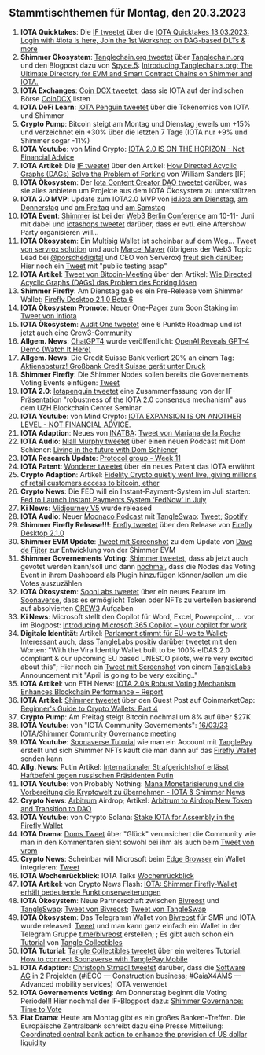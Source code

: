 ## Stammtischthemen für Montag, den 20.3.2023

1. **IOTA Quicktakes**: Die [IF tweetet](2023-03-20/README.md) über die [IOTA Quicktakes 13.03.2023: Login with #iota is here, Join the 1st Workshop on DAG-based DLTs & more](https://www.youtube.com/watch?v=SuQC6cWy7a0)
2. **Shimmer Ökosystem**: [Tanglechain.org tweetet](https://twitter.com/TangleChains/status/1635535969679036417?s=20) über [Tanglechain.org](https://www.tanglechains.org/?testnets=true) und den Blogpost dazu von [Spyce.5](https://twitter.com/SPYCE_5): [Introducing Tanglechains.org: The Ultimate Directory for EVM and Smart Contract Chains on Shimmer and IOTA.](https://medium.com/spyce5/introducing-tanglechains-org-2f34c5cb2450)
3. **IOTA Exchanges**: [Coin DCX tweetet](https://twitter.com/CoinDCX/status/1635271724160913409?s=20), dass sie IOTA auf der indischen Börse [CoinDCX](https://coindcx.com/) listen
4. **IOTA DeFi Learn**: [IOTA Penguin tweetet](https://twitter.com/iota_penguin/status/1635627310119256065?s=20) über die Tokenomics von IOTA und Shimmer
5. **Crypto Pump**: Bitcoin steigt am Montag und Dienstag jeweils um +15% und verzeichnet ein +30% über die letzten 7 Tage (IOTA nur +9% und Shimmer sogar -11%)
6. **IOTA Youtube**: von Mind Crypto: [IOTA 2.0 IS ON THE HORIZON - Not Financial Advice](https://www.youtube.com/watch?v=_8FdB_2Zk14)
7. **IOTA Artikel**: Die [IF tweetet](https://twitter.com/iota/status/1635641940518551553?s=20) über den Artikel: [How Directed Acyclic Graphs (DAGs) Solve the Problem of Forking](https://beincrypto.com/learn/directed-acyclic-graphs/) von William Sanders [IF]
8. **IOTA Ökosystem**: Der [Iota Content Creator DAO tweetet](https://twitter.com/IOTAcontentDAO/status/1635666391092142083?s=20) darüber, was sie alles anbieten um Projekte aus dem IOTA Ökosystem zu unterstützen
9. **IOTA 2.0 MVP**: Update zum IOTA2.0 MVP von [id.iota am Dienstag](https://twitter.com/id_iota/status/1635665965836021760?s=20), [am Donnerstag](https://twitter.com/id_iota/status/1636406722209390592?s=20) und [am Freitag](https://twitter.com/id_iota/status/1636795087937224704?s=20) und [am Samstag](https://twitter.com/id_iota/status/1637072805178273793?s=20)
10. **IOTA Event**: [Shimmer](https://twitter.com/shimmernet) ist bei der [Web3 Berlin Conference](https://berlinweb3.com/) am 10-11- Juni mit dabei und [iotashops tweetet](https://twitter.com/iotashop/status/1635652508126179329?s=20) darüber, dass er evtl. eine Aftershow Party organisieren will...
11. **IOTA Ökosystem**: Ein Multisig Wallet ist scheinbar auf dem Weg... [Tweet von servrox solution](https://twitter.com/servrox/status/1635716018889687060?s=20) und auch [Marcel Mayer](https://twitter.com/servrox1337) (übrigens der Web3 Topic Lead bei [@porschedigital](https://twitter.com/Porschedigital) und CEO von Serverox) [freut sich darüber](https://twitter.com/servrox1337/status/1635719888000909318?s=20); Hier noch ein [Tweet](https://twitter.com/servrox/status/1635717041368727588?s=20) mit "public testing asap"
12. **IOTA Artikel**: [Tweet von Bitcoin-Meeting](https://twitter.com/Bitcoin_meeting/status/1635720390130507776?s=20) über den Artikel: [Wie Directed Acyclic Graphs (DAGs) das Problem des Forking lösen](https://steemit.com/iota/@uwe69/wie-directed-acyclic-graphs-dags-das-problem-des-forking-loesen)
13. **Shimmer Firefly**: Am Dienstag gab es ein Pre-Release vom Shimmer Wallet: [Firefly Desktop 2.1.0 Beta 6](https://github.com/iotaledger/firefly/releases/tag/desktop-2.1.0-beta-6)
14. **IOTA Ökosystem Promote**: Neuer One-Pager zum Soon Staking im [Tweet von Infiota](https://twitter.com/infiota/status/1635726649911136258?s=20) 
15. **IOTA Ökosystem**: [Audit One tweetet](https://twitter.com/auditone_team/status/1611288027539673092?s=20) eine 6 Punkte Roadmap und ist jetzt auch eine [Crew3-Community](https://crew3.xyz/c/auditone/invite/iyknuS0RJo9pX7iroP0CW)
16. **Allgem. News**: [ChatGPT4](https://openai.com/research/gpt-4) wurde veröffentlicht: [OpenAI Reveals GPT-4 Demo (Watch It Here)](https://www.youtube.com/watch?v=hdhZwyf24mE)
17. **Allgem. News**: Die Credit Suisse Bank verliert 20% an einem Tag: [Aktienabsturz! Großbank Credit Suisse gerät unter Druck](https://www.blocktrainer.de/credit-suisse-unter-druck/?twitter)
18. **Shimmer Firefly**: Die Shimmer Nodes sollen bereits die Governements Voting Events einfügen: [Tweet](https://twitter.com/Vrom14286662/status/1635917323633676288?s=20)
19. **IOTA 2.0**: [Iotapenguin tweetet](https://twitter.com/iota_penguin/status/1636002789380747264?s=20) eine Zusammenfassung von der IF-Präsentation "robustness of the IOTA 2.0 consensus mechanism" aus dem UZH Blockchain Center Seminar 
20. **IOTA Youtube**: von Mind Crypto: [IOTA EXPANSION IS ON ANOTHER LEVEL - NOT FINANCIAL ADVICE.](https://www.youtube.com/watch?v=ZXIDWcRYqRI)
21. **IOTA Adaption**: Neues von [INATBA](https://twitter.com/INATBA_org): [Tweet von Mariana de la Roche](https://twitter.com/Marianadlrw/status/1636037070446624770?s=20)
22. **IOTA Audio**: [Niall Murphy tweetet](https://twitter.com/nialltweet/status/1636063150813466628?s=20) über einen neuen Podcast mit Dom Schiener: [Living in the future with Dom Schiener](https://open.spotify.com/episode/6e7AOOof5K7gPVw7z2yLlU)
23. **IOTA Research Update**: [Protocol group - Week 11](https://github.com/iotaledger/research-updates/discussions/71)
24. **IOTA Patent**: [Wonderer tweetet](https://twitter.com/Wondere12985276/status/1636090732715954176?s=20) über ein neues Patent das IOTA erwähnt
25. **Crypto Adaption**: Artikel: [Fidelity Crypto quietly went live, giving millions of retail customers access to bitcoin, ether](https://www.theblock.co/post/220298/fidelity-crypto-quietly-went-live-giving-millions-of-retail-customers-access-to-bitcoin-ether)
26. **Crypto News**: Die FED will ein Instant-Payment-System im Juli starten: [Fed to Launch Instant Payments System ‘FedNow’ in July](https://watcher.guru/news/fed-to-launch-instant-payments-system-fednow-in-july)
27. **Ki News**: [Midjourney V5](https://www.midjourney.com/showcase/recent/) wurde released
28. **IOTA Audio**: Neuer [Moonaco Podcast](https://twitter.com/MoonacoPodcast) mit [TangleSwap](https://twitter.com/TangleSwapE): [Tweet](https://twitter.com/MoonacoPodcast/status/1636325342360076289?s=20); [Spotify](https://open.spotify.com/episode/5GKFMN3UmmyiWt4GXakXZB?si=54HzG-jsROezZkVO6CG7Ow&nd=1&_branch_match_id=831471740586149876&utm_medium=sharing&_branch_referrer=H4sIAAAAAAAAA8soKSkottLXLy7IL8lMq9TLyczL1i8vKc9J8wnJSKlMAgDxAq8fIAAAAA%3D%3D)
29. **Shimmer Firefly Release!!!**: [Frefly tweetet](https://twitter.com/fireflywallet/status/1636340376028995584?s=20) über den Release von [Firefly Desktop 2.1.0](https://github.com/iotaledger/firefly/releases/tag/desktop-2.1.0)
30. **Shimmer EVM Update**: [Tweet mit Screenshot](https://twitter.com/Vrom14286662/status/1636343953707376645?s=20) zu dem Update von [Dave de Fijter](https://twitter.com/fijter) zur Entwicklung von der Shimmer EVM
31. **Shimmer Governements Voting**: [Shimmer tweetet](https://twitter.com/shimmernet/status/1636351621159587840?s=20), dass ab jetzt auch gevotet werden kann/soll und dann [nochmal](https://twitter.com/shimmernet/status/1636351636913135618?s=20), dass die Nodes das Voting Event in ihrem Dashboard als Plugin hinzufügen können/sollen um die Votes auszuzählen
32. **IOTA Ökosystem**: [SoonLabs tweetet](https://twitter.com/soon_labs/status/1636453142442442752?s=20) über ein neues Feature im [Soonaverse](https://soonaverse.com/), dass es ermöglicht Token oder NFTs zu verteilen basierend auf absolvierten [CREW3](https://crew3.xyz/) Aufgaben
33. **Ki News**: Microsoft stellt den Copilot für Word, Excel, Powerpoint, ... vor im  Blogpost: [Introducing Microsoft 365 Copilot – your copilot for work](https://blogs.microsoft.com/blog/2023/03/16/introducing-microsoft-365-copilot-your-copilot-for-work/)
34. **Digitale Identität**: Artikel: [Parlament stimmt für EU-weite Wallet](https://www.btc-echo.de/schlagzeilen/digitale-identitaeten-parlament-stimmt-fuer-eu-weite-wallet-161146/); Interessant auch, dass [TangleLabs positiv darüber tweetet](https://twitter.com/Tangle_Labs/status/1636697617286455296?s=20) mit den Worten: "With the Vira Identity Wallet built to be 100% eIDAS 2.0 compliant & our upcoming EU based UNESCO pilots, we're very excited about this"; Hier noch ein [Tweet mit Screenshot](https://twitter.com/Vrom14286662/status/1636986275717607424?s=20) von einem [TangleLabs](https://twitter.com/Tangle_Labs) Announcement mit "April is going to be very exciting.."
35. **IOTA Artikel**: von ETH News: [IOTA 2.0’s Robust Voting Mechanism Enhances Blockchain Performance – Report](https://www.ethnews.com/iota-2-0s-robust-voting-mechanism-enhances-blockchain-performance-report/)
36. **IOTA Artikel**: [Shimmer tweetet](https://twitter.com/shimmernet/status/1636683803786706944?s=20) über den Guest Post auf CoinmarketCap: [Beginner's Guide to Crypto Wallets: Part 4](https://coinmarketcap.com/community/articles/63f88bf22a4c367cc50e8ed4/)
37. **Crypto Pump**: Am Freitag steigt Bitcoin nochmal um 8% auf über $27K
38. **IOTA Youtube**: von "IOTA Community Governements": [16/03/23 IOTA/Shimmer Community Governance meeting](https://www.youtube.com/watch?v=uGZTDPYVN54)
39. **IOTA Youtube**: [Soonaverse Tutorial](https://www.youtube.com/watch?v=kBeeJo0QwyM) wie man ein Account mit [TanglePay](https://twitter.com/tanglepaycom) erstellt und sich Shimmer NFTs kauft die man dann auf das [Firefly Wallet](firefly.iota.org) senden kann
40. **Allg. News**: Putin Artikel: [Internationaler Strafgerichtshof erlässt Haftbefehl gegen russischen Präsidenten Putin](https://www.welt.de/politik/ausland/article244350971/Haftbefehl-gegen-Putin-Internationaler-Strafgerichtshof-ermittelt-wegen-Ukraine-Krieg.html)
41. **IOTA Youtube**: von Probably Nothing: [Mana Monetarisierung und die Vorbereitung die Kryptowelt zu übernehmen - IOTA & Shimmer News](https://www.youtube.com/watch?v=fLtRdCnj1Sk)
42. **Crypto News**: [Arbitrum](https://arbitrum.io/) Airdrop; Artikel: [Arbitrum to Airdrop New Token and Transition to DAO](https://www.coindesk.com/tech/2023/03/16/arbitrum-to-airdrop-new-token-and-transition-to-dao/)
43. **IOTA Youtube**: von Crypto Solana: [Stake IOTA for Assembly in the Firefly Wallet](https://www.youtube.com/watch?v=zI9V_71Ohjc)
44. **IOTA Drama**: [Doms Tweet](https://twitter.com/DomSchiener/status/1637024771429761024?s=20) über "Glück" verunsichert die Community wie man in den Kommentaren sieht sowohl bei ihm als auch beim [Tweet von vrom](https://twitter.com/Vrom14286662/status/1637124377165676549?s=20)
45. **Crypto News**: Scheinbar will Microsoft beim [Edge Browser](https://www.microsoft.com/de-de/edge?form=MA13FJ) ein Wallet integrieren: [Tweet](https://twitter.com/WatcherGuru/status/1637053952632971265?s=20)
46. **IOTA Wochenrückblick**: IOTA Talks [Wochenrückblick](https://www.iota-talk.com/index.php?article/272-wochenr%C3%BCckblick-vom-12-bis-18-m%C3%A4rz-2023/)
47. **IOTA Artikel**: von Crypto News Flash: [IOTA: Shimmer Firefly-Wallet erhält bedeutende Funktionserweiterungen](https://www.crypto-news-flash.com/de/iota-shimmer-firefly-wallet-erhaelt-bedeutende-funktionserweiterungen/?feed_id=13931&_unique_id=6416eabb08060)
48. **IOTA Ökosystem**: Neue Partnerschaft zwischen [Bivreost](https://twitter.com/bivreost) und [TangleSwap](https://twitter.com/TangleSwapE): [Tweet von Bivreost](https://twitter.com/bivreost); [Tweet von TangleSwap](https://twitter.com/TangleSwapE)
49. **IOTA Ökosystem**: Das Telegramm Wallet von [Bivreost](https://twitter.com/bivreost) für SMR und IOTA wurde released: [Tweet](https://twitter.com/bivreost/status/1637505395529850883?s=20) und man kann ganz einfach ein Wallet in der Telegram Gruppe [t.me/bivreost](https://t.me/bivreost) erstellen; ; Es gibt auch schon ein [Tutorial](https://www.iotatradingcards.com/tutorials/bivreost-the-telegram-wallet) von [Tangle Collectibles](https://twitter.com/IOTA_TCG)
50. **IOTA Tutorial**: [Tangle Collectibles tweetet](https://twitter.com/IOTA_TCG/status/1637127089466867713?s=20) über ein weiteres Tutorial: [How to connect Soonaverse with TanglePay Mobile](https://www.iotatradingcards.com/tutorials/soonaverse-with-tanglepay)
51. **IOTA Adaption**: [Christoph Strnadl tweetet](https://twitter.com/archimate/status/1637584933039271937?s=20) darüber, dass die [Software AG](https://twitter.com/SoftwareAG) in 2 Projekten (#iECO — Construction business; #GaiaX4AMS — Advanced mobility services) IOTA verwendet
52. **IOTA Governements Voting**: Am Donnerstag beginnt die Voting Periode!!! Hier nochmal der IF-Blogpost dazu: [Shimmer Governance: Time to Vote](https://blog.shimmer.network/vote-governance-proposals/)
53. **Fiat Drama**: Heute am Montag gibt es ein großes Banken-Treffen. Die Europäische Zentralbank schreibt dazu eine Presse Mitteilung: [Coordinated central bank action to enhance the provision of US dollar liquidity](https://www.ecb.europa.eu/press/pr/date/2023/html/ecb.pr230319_1~8d62af24ac.de.html)






